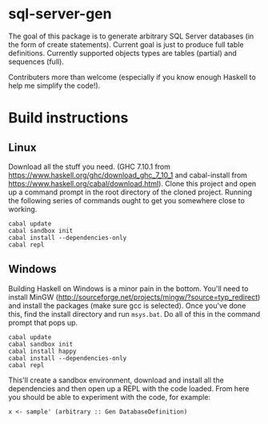 # sql-server-gen

The goal of this package is to generate arbitrary SQL Server databases (in the form of create statements).  Current goal is just to produce full table definitions.  Currently supported objects types are tables (partial) and sequences (full).

Contributers more than welcome (especially if you know enough Haskell to help me simplify the code!).

# Build instructions

## Linux

Download all the stuff you need. (GHC 7.10.1 from https://www.haskell.org/ghc/download_ghc_7_10_1 and cabal-install from https://www.haskell.org/cabal/download.html).  Clone this project and open up a command prompt in the root directory of the cloned project.  Running the following series of commands ought to get you somewhere close to working.

    cabal update
    cabal sandbox init
    cabal install --dependencies-only
    cabal repl

## Windows

Building Haskell on Windows is a minor pain in the bottom.  You'll need to install MinGW (http://sourceforge.net/projects/mingw/?source=typ_redirect) and install the packages (make sure gcc is selected).  Once you've done this, find the install directory and run  `msys.bat`.  Do all of this in the command prompt that pops up.

    cabal update
    cabal sandbox init
    cabal install happy
    cabal install --dependencies-only
    cabal repl

This'll create a sandbox environment, download and install all the dependencies and then open up a REPL with the code loaded.  From here you should be able to experiment with the code, for example:

    x <- sample' (arbitrary :: Gen DatabaseDefinition)
    
